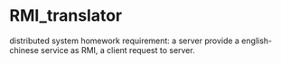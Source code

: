 # RMI_translator
distributed system homework
requirement:
  a server provide a english-chinese service as RMI, a client request to server. 

